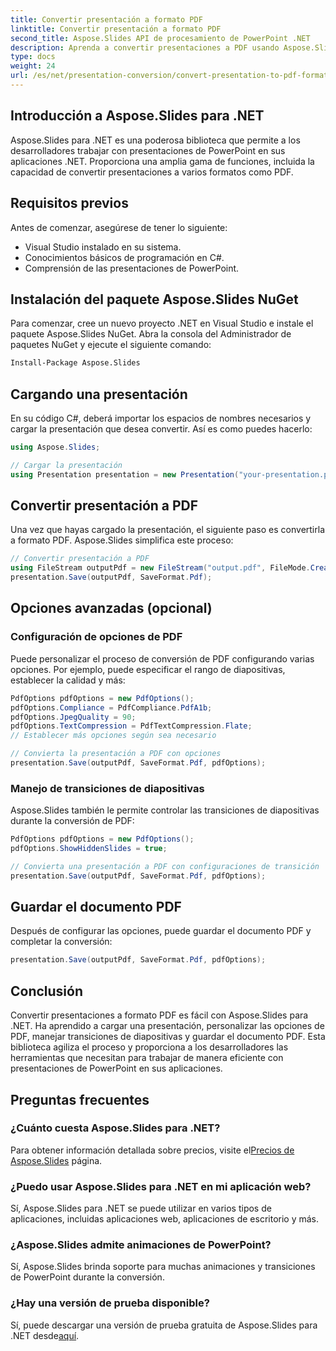 ```yaml
---
title: Convertir presentación a formato PDF
linktitle: Convertir presentación a formato PDF
second_title: Aspose.Slides API de procesamiento de PowerPoint .NET
description: Aprenda a convertir presentaciones a PDF usando Aspose.Slides para .NET. Guía paso a paso con código fuente. Conversión eficiente y efectiva.
type: docs
weight: 24
url: /es/net/presentation-conversion/convert-presentation-to-pdf-format/
---
```


## Introducción a Aspose.Slides para .NET

Aspose.Slides para .NET es una poderosa biblioteca que permite a los desarrolladores trabajar con presentaciones de PowerPoint en sus aplicaciones .NET. Proporciona una amplia gama de funciones, incluida la capacidad de convertir presentaciones a varios formatos como PDF.

## Requisitos previos

Antes de comenzar, asegúrese de tener lo siguiente:

- Visual Studio instalado en su sistema.
- Conocimientos básicos de programación en C#.
- Comprensión de las presentaciones de PowerPoint.

## Instalación del paquete Aspose.Slides NuGet

Para comenzar, cree un nuevo proyecto .NET en Visual Studio e instale el paquete Aspose.Slides NuGet. Abra la consola del Administrador de paquetes NuGet y ejecute el siguiente comando:

```bash
Install-Package Aspose.Slides
```

## Cargando una presentación

En su código C#, deberá importar los espacios de nombres necesarios y cargar la presentación que desea convertir. Así es como puedes hacerlo:

```csharp
using Aspose.Slides;

// Cargar la presentación
using Presentation presentation = new Presentation("your-presentation.pptx");
```

## Convertir presentación a PDF

Una vez que hayas cargado la presentación, el siguiente paso es convertirla a formato PDF. Aspose.Slides simplifica este proceso:

```csharp
// Convertir presentación a PDF
using FileStream outputPdf = new FileStream("output.pdf", FileMode.Create);
presentation.Save(outputPdf, SaveFormat.Pdf);
```

## Opciones avanzadas (opcional)

### Configuración de opciones de PDF

Puede personalizar el proceso de conversión de PDF configurando varias opciones. Por ejemplo, puede especificar el rango de diapositivas, establecer la calidad y más:

```csharp
PdfOptions pdfOptions = new PdfOptions();
pdfOptions.Compliance = PdfCompliance.PdfA1b;
pdfOptions.JpegQuality = 90;
pdfOptions.TextCompression = PdfTextCompression.Flate;
// Establecer más opciones según sea necesario

// Convierta la presentación a PDF con opciones
presentation.Save(outputPdf, SaveFormat.Pdf, pdfOptions);
```

### Manejo de transiciones de diapositivas

Aspose.Slides también le permite controlar las transiciones de diapositivas durante la conversión de PDF:

```csharp
PdfOptions pdfOptions = new PdfOptions();
pdfOptions.ShowHiddenSlides = true;

// Convierta una presentación a PDF con configuraciones de transición
presentation.Save(outputPdf, SaveFormat.Pdf, pdfOptions);
```

## Guardar el documento PDF

Después de configurar las opciones, puede guardar el documento PDF y completar la conversión:

```csharp
presentation.Save(outputPdf, SaveFormat.Pdf, pdfOptions);
```

## Conclusión

Convertir presentaciones a formato PDF es fácil con Aspose.Slides para .NET. Ha aprendido a cargar una presentación, personalizar las opciones de PDF, manejar transiciones de diapositivas y guardar el documento PDF. Esta biblioteca agiliza el proceso y proporciona a los desarrolladores las herramientas que necesitan para trabajar de manera eficiente con presentaciones de PowerPoint en sus aplicaciones.

## Preguntas frecuentes

### ¿Cuánto cuesta Aspose.Slides para .NET?

 Para obtener información detallada sobre precios, visite el[Precios de Aspose.Slides](https://purchase.aspose.com/admin/pricing/slides/family) página.

### ¿Puedo usar Aspose.Slides para .NET en mi aplicación web?

Sí, Aspose.Slides para .NET se puede utilizar en varios tipos de aplicaciones, incluidas aplicaciones web, aplicaciones de escritorio y más.

### ¿Aspose.Slides admite animaciones de PowerPoint?

Sí, Aspose.Slides brinda soporte para muchas animaciones y transiciones de PowerPoint durante la conversión.

### ¿Hay una versión de prueba disponible?

 Sí, puede descargar una versión de prueba gratuita de Aspose.Slides para .NET desde[aquí](https://products.aspose.com/slides/net).